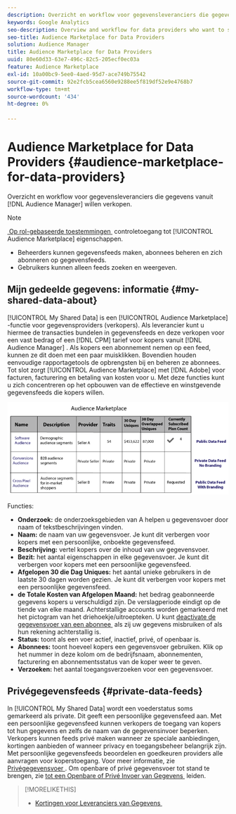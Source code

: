 ```yaml
---
description: Overzicht en workflow voor gegevensleveranciers die gegevens vanuit Audience Manager willen verkopen.
keywords: Google Analytics
seo-description: Overview and workflow for data providers who want to sell data from within Audience Manager.
seo-title: Audience Marketplace for Data Providers
solution: Audience Manager
title: Audience Marketplace for Data Providers
uuid: 80e60d33-63e7-496c-82c5-205ecf0ec03a
feature: Audience Marketplace
exl-id: 10a00bc9-5ee0-4aed-95d7-ace749b75542
source-git-commit: 92e2fcb5cea6560e9288ee5f819df52e9e4768b7
workflow-type: tm+mt
source-wordcount: '434'
ht-degree: 0%

---
```


# Audience Marketplace for Data Providers {#audience-marketplace-for-data-providers}

Overzicht en workflow voor gegevensleveranciers die gegevens vanuit [!DNL Audience Manager] willen verkopen.

<!-- c_marketplace_provider.xml -->

>[!NOTE]
>
>[&#x200B; Op rol-gebaseerde toestemmingen &#x200B;](../../../reporting/reports-dashboard.md) controletoegang tot [!UICONTROL Audience Marketplace] eigenschappen.
>
>* Beheerders kunnen gegevensfeeds maken, abonnees beheren en zich abonneren op gegevensfeeds.
>* Gebruikers kunnen alleen feeds zoeken en weergeven.

## Mijn gedeelde gegevens: informatie {#my-shared-data-about}

[!UICONTROL My Shared Data] is een [!UICONTROL Audience Marketplace] -functie voor gegevensproviders (verkopers). Als leverancier kunt u hiermee de transacties bundelen in gegevensfeeds en deze verkopen voor een vast bedrag of een [!DNL CPM] tarief voor kopers vanuit [!DNL Audience Manager] . Als kopers een abonnement nemen op een feed, kunnen ze dit doen met een paar muisklikken. Bovendien houden eenvoudige rapportagetools de opbrengsten bij en beheren ze abonnees. Tot slot zorgt [!UICONTROL Audience Marketplace] met [!DNL Adobe] voor facturen, facturering en betaling van kosten voor u. Met deze functies kunt u zich concentreren op het opbouwen van de effectieve en winstgevende gegevensfeeds die kopers willen.

![](assets/seller_marketplace.png)

<!-- c_myshared_data.xml -->

Functies:

* **Onderzoek:** de onderzoeksgebieden van A helpen u gegevensvoer door naam of tekstbeschrijvingen vinden.
* **Naam:** de naam van uw gegevensvoer. Je kunt dit verbergen voor kopers met een persoonlijke, onboekte gegevensfeed.
* **Beschrijving:** vertel kopers over de inhoud van uw gegevensvoer.
* **Bezit:** het aantal eigenschappen in elke gegevensvoer. Je kunt dit verbergen voor kopers met een persoonlijke gegevensfeed.
* **Afgelopen 30 die Dag Uniques:** het aantal unieke gebruikers in de laatste 30 dagen worden gezien. Je kunt dit verbergen voor kopers met een persoonlijke gegevensfeed.
* **de Totale Kosten van Afgelopen Maand:** het bedrag geabonneerde gegevens kopers u verschuldigd zijn. De verslagperiode eindigt op de tiende van elke maand. Achterstallige accounts worden gemarkeerd met het pictogram van het driehoekje/uitroepteken. U kunt [&#x200B; deactivate de gegevensvoer van een abonnee &#x200B;](../../../features/audience-marketplace/marketplace-data-providers/marketplace-create-manage-feeds.md#deactivate-data-feed) als zij uw gegevens misbruiken of als hun rekening achterstallig is.
* **Status:** toont als een voer actief, inactief, privé, of openbaar is.
* **Abonnees:** toont hoeveel kopers een gegevensvoer gebruiken. Klik op het nummer in deze kolom om de bedrijfsnaam, abonnementen, facturering en abonnementsstatus van de koper weer te geven.
* **Verzoeken:** het aantal toegangsverzoeken voor een gegevensvoer.

## Privégegevensfeeds {#private-data-feeds}

In [!UICONTROL My Shared Data] wordt een voederstatus soms gemarkeerd als private. Dit geeft een persoonlijke gegevensfeed aan. Met een persoonlijke gegevensfeed kunnen verkopers de toegang van kopers tot hun gegevens en zelfs de naam van de gegevensinvoer beperken. Verkopers kunnen feeds privé maken wanneer ze speciale aanbiedingen, kortingen aanbieden of wanneer privacy en toegangsbeheer belangrijk zijn. Met persoonlijke gegevensfeeds beoordelen en goedkeuren providers alle aanvragen voor koperstoegang. Voor meer informatie, zie [&#x200B; Privégegevensvoer &#x200B;](../../../features/audience-marketplace/marketplace-private-feeds.md). Om openbare of privé gegevensvoer tot stand te brengen, zie [&#x200B; tot een Openbare of Privé Invoer van Gegevens &#x200B;](../../../features/audience-marketplace/marketplace-data-providers/marketplace-create-manage-feeds.md#create-public-private-data-feed) leiden.

>[!MORELIKETHIS]
>
>* [&#x200B; Kortingen voor Leveranciers van Gegevens &#x200B;](../../../features/audience-marketplace/marketplace-data-providers/marketplace-create-manage-feeds.md#discounts)
